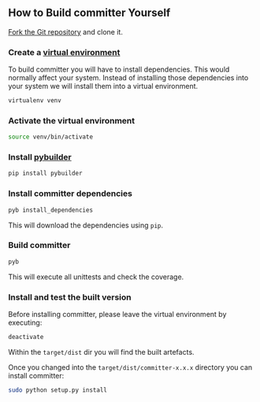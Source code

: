 ## How to Build committer Yourself

[Fork the Git repository](https://github.com/aelgru/committer/fork_select) and clone it.

### Create a [virtual environment](http://www.virtualenv.org/)

To build committer you will have to install dependencies.
This would normally affect your system.
Instead of installing those dependencies into your system we will install them into a virtual environment.

```bash
virtualenv venv
```

### Activate the virtual environment

```bash
source venv/bin/activate
```

### Install [pybuilder](http://pybuilder.github.com/)

```bash
pip install pybuilder
```

### Install committer dependencies

```bash
pyb install_dependencies
```

This will download the dependencies using `pip`.

### Build committer

```bash
pyb
```

This will execute all unittests and check the coverage.

### Install and test the built version

Before installing committer, please leave the virtual environment by executing:

```bash
deactivate
```

Within the `target/dist` dir you will find the built artefacts.

Once you changed into the `target/dist/committer-x.x.x` directory you can install committer:

```bash
sudo python setup.py install
```

